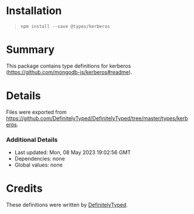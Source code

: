 # Installation
> `npm install --save @types/kerberos`

# Summary
This package contains type definitions for kerberos (https://github.com/mongodb-js/kerberos#readme).

# Details
Files were exported from https://github.com/DefinitelyTyped/DefinitelyTyped/tree/master/types/kerberos.

### Additional Details
 * Last updated: Mon, 08 May 2023 19:02:56 GMT
 * Dependencies: none
 * Global values: none

# Credits
These definitions were written by [DefinitelyTyped](https://github.com/DefinitelyTyped).
